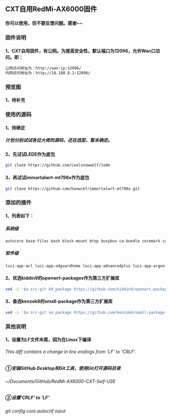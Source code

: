 ## CXT自用RedMi-AX6000固件

#### 你可以使用，但不要反馈问题。感谢~~

### 固件说明

#### 1、CXT自用固件，有公网。为提高安全性，默认端口为12096，允许Wan口访问。即：

```bash
公网访问地址为：http://wan-ip:12096/
内网访问地址为：http;//10.188.8.1:12096/
```

### 预览图

#### 1、待补充

### 使用的源码

#### 1、待确定

##### 计划分别试试各位大佬的源码，还在选型，暂未确定。

#### 2、先试试LEDE作为底包

```bash
git clone https://github.com/coolsnowwolf/lede
```

#### 3、再试试immortalwrt-mt798x作为底包

```bash
git clone https://github.com/hanwckf/immortalwrt-mt798x.git
```

### 添加的插件

#### 1、列表如下：

##### 系统级

```bash
autocore base-files bash block-mount btop busybox ca-bundle coremark curl dnsmasq-full dropbear ds-lite firewall fitblk fstools htop kmod-crypto-hw-safexcel kmod-gpio-button-hotplug kmod-ipt-nat kmod-ipt-nat6 kmod-leds-gpio kmod-leds-ws2812b kmod-lib-zstd kmod-mt7915e kmod-mt7986-firmware kmod-mtd-rw kmod-phy-aquantia kmod-tcp-bbr libc libgcc libustream-mbedtls logd
```

##### 软件级

```bash
luci-app-acl luci-app-adguardhome luci-app-advancedplus luci-app-argon-config luci-app-arpbind luci-app-autoreboot luci-app-autotimeset luci-app-cifs-mount luci-app-ddns luci-app-ddns-go luci-app-easymesh luci-app-eqosplus luci-app-fan luci-app-fileassistant luci-app-firewall luci-app-frps luci-app-ksmbd luci-app-mwan3 luci-app-netspeedtest luci-app-nginx-manager luci-app-nlbwmon luci-app-ocserv luci-app-opkg luci-app-ramfree luci-app-socat luci-app-softethervpn luci-app-sqm luci-app-store luci-app-syncdial luci-app-tailscale luci-app-ttyd luci-app-turboacc luci-app-upnp luci-app-vlmcsd luci-app-vsftpd luci-app-wechatpush luci-app-wireguard luci-app-wizard luci-app-wolplus luci-app-wrtbwmon luci-app-zerotier luci-base luci-compat luci-lib-fs luci-lib-ipkg 
```

#### 2、优选kiddin9的openwrt-packages作为第三方扩展库

```bash
sed -i '$a src-git k9_package https://github.com/kiddin9/openwrt-packages' feeds.conf.default
```

#### 3、备选kenzok8的small-package作为第三方扩展库

```bash
sed -i '$a src-git sm_package https://github.com/kenzok8/small-package' feeds.conf.default
```

### 其他说明

#### 1、设置为LF文件末尾，因为在Linux下编译

###### This diff contains a change in line endings from 'LF' to 'CRLF'.

##### ①安装GitHub Desktop和Git工具，使用Git打开源码目录

###### ~/Documents/GitHub/RedMi-AX6000-CXT-Self-USE

##### ②设置'CRLF' to 'LF'

###### git config core.autocrlf input

<!-- ###### 要将行尾格式设置为“LF”，可以执行以下命令：
###### git config --global core.autocrlf input
###### Windows想要保留“CRLF”，则可以使用：
###### git config --global core.autocrlf true -->
